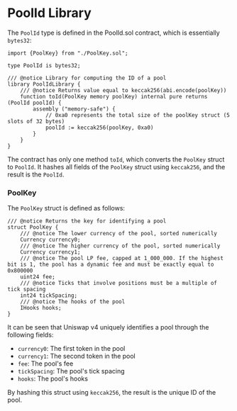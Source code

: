 # PoolId Library

The `PoolId` type is defined in the PoolId.sol contract, which is essentially `bytes32`:

```solidity
import {PoolKey} from "./PoolKey.sol";

type PoolId is bytes32;

/// @notice Library for computing the ID of a pool
library PoolIdLibrary {
    /// @notice Returns value equal to keccak256(abi.encode(poolKey))
    function toId(PoolKey memory poolKey) internal pure returns (PoolId poolId) {
        assembly ("memory-safe") {
            // 0xa0 represents the total size of the poolKey struct (5 slots of 32 bytes)
            poolId := keccak256(poolKey, 0xa0)
        }
    }
}
```

The contract has only one method `toId`, which converts the `PoolKey` struct to `PoolId`. It hashes all fields of the `PoolKey` struct using `keccak256`, and the result is the `PoolId`.

### PoolKey

The `PoolKey` struct is defined as follows:

```solidity
/// @notice Returns the key for identifying a pool
struct PoolKey {
    /// @notice The lower currency of the pool, sorted numerically
    Currency currency0;
    /// @notice The higher currency of the pool, sorted numerically
    Currency currency1;
    /// @notice The pool LP fee, capped at 1_000_000. If the highest bit is 1, the pool has a dynamic fee and must be exactly equal to 0x800000
    uint24 fee;
    /// @notice Ticks that involve positions must be a multiple of tick spacing
    int24 tickSpacing;
    /// @notice The hooks of the pool
    IHooks hooks;
}
```

It can be seen that Uniswap v4 uniquely identifies a pool through the following fields:

- `currency0`: The first token in the pool
- `currency1`: The second token in the pool
- `fee`: The pool's fee
- `tickSpacing`: The pool's tick spacing
- `hooks`: The pool's hooks

By hashing this struct using `keccak256`, the result is the unique ID of the pool.

